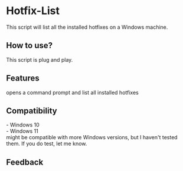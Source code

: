 <h1>Hotfix-List</h1>
This script will list all the installed hotfixes on a Windows machine.

<h2>How to use?</h2>
This script is plug and play.

<h2>Features</h2>
opens a command prompt and list all installed hotfixes

<h2>Compatibility</h2>
- Windows 10 <br>
- Windows 11 <br>
might be compatible with more Windows versions, but I haven't tested them. If you do test, let me know.
<h2>Feedback</h2>

